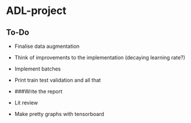 # ADL-project

## To-Do
- Finalise data augmentation
- Think of improvements to the implementation (decaying learning rate?)
- Implement batches
- Print train test validation and all that

- ###Write the report
- Lit review
- Make pretty graphs with tensorboard
